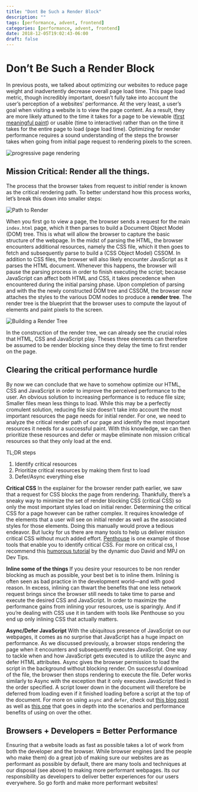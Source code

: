```yaml
---
title: "Dont Be Such a Render Block"
description: ""
tags: [performance, advent, frontend]
categories: [performance, advent, frontend]
date: 2018-12-05T19:02:43-06:00
draft: false
---
```


# Don’t Be Such a Render Block

In previous posts, we talked about optimizing our websites to reduce page weight and inadvertently decrease overall page load time. This page load metric, though incredibly important, doesn’t fully take into account the user’s perception of a websites’ performance. At the very least, a user’s goal when visiting a website is to view the page content. As a result, they are more likely attuned to the time it takes for a page to be viewable ([first meaningful paint](https://www.quora.com/What-does-First-Meaningful-Paint-mean-in-Web-Performance)) or usable (time to interactive) rather than on the time it takes for the entire page to load (page load time). Optimizing for render performance requires a sound understanding of the steps the browser takes when going from initial page request to rendering pixels to the screen.

![progressive page rendering](https://developers.google.com/web/fundamentals/performance/critical-rendering-path/images/progressive-rendering.png)

## Mission Critical: Render all the things.

The process that the browser takes from request to _initial_ render is known as the critical rendering path. To better understand how this process works, let’s break this down into smaller steps:

![Path to Render](https://d2mxuefqeaa7sj.cloudfront.net/s_78F08FDC4C38FA0FC7F69435F258A828CF3F1A7E25C938B8E9C4991EDB17B6A6_1544050666902_Screen+Shot+2018-12-05+at+4.57.21+PM.png)

When you first go to view a page, the browser sends a request for the main `index.html` page, which it then parses to build a Document Object Model (DOM) tree. This is what will allow the browser to capture the basic structure of the webpage. In the midst of parsing the HTML, the browser encounters additional resources, namely the CSS file, which it then goes to fetch and subsequently parse to build a (CSS Object Model) CSSOM. In addition to CSS files, the browser will also likely encounter JavaScript as it parses the HTML document. Whenever this happens, the browser will pause the parsing process in order to finish executing the script; because JavaScript can affect both HTML and CSS, it takes precedence when encountered during the initial parsing phase. Upon completion of parsing and with the the newly constructed DOM tree and CSSOM, the browser now attaches the styles to the various DOM nodes to produce a **render tree**. The render tree is the blueprint that the browser uses to compute the layout of elements and paint pixels to the screen.

![Building a Render Tree](https://d2mxuefqeaa7sj.cloudfront.net/s_78F08FDC4C38FA0FC7F69435F258A828CF3F1A7E25C938B8E9C4991EDB17B6A6_1544051419029_Screen+Shot+2018-12-05+at+5.02.59+PM.png)

In the construction of the render tree, we can already see the crucial roles that HTML, CSS and JavaScript play. Theses three elements can therefore be assumed to be render blocking since they delay the time to first render on the page.

## Clearing the critical performance hurdle

By now we can conclude that we have to somehow optimize our HTML, CSS and JavaScript in order to improve the perceived performance to the user. An obvious solution to increasing performance is to reduce file size; Smaller files mean less things to load. While this may be a perfectly cromulent solution, reducing file size doesn’t take into account the most important resources the page needs for initial render. For one, we need to analyze the critical render path of our page and identify the most important resources it needs for a successful paint. With this knowledge, we can then prioritize these resources and defer or maybe eliminate non mission critical resources so that they only load at the end.

TL;DR steps

1. Identify critical resources
2. Prioritize critical resources by making them first to load
3. Defer/Async everything else

**Critical CSS**
In the explainer for the browser render path earlier, we saw that a request for CSS blocks the page from rendering. Thankfully, there’s a sneaky way to minimize the set of render blocking CSS (critical CSS) so only the most important styles load on initial render. Determining the critical CSS for a page however can be rather complex. It requires knowledge of the elements that a user will see on initial render as well as the associated styles for those elements. Doing this manually would prove a tedious endeavor. But lucky for us there are many tools to help us deliver mission critical CSS without much added effort. [Penthouse](https://github.com/pocketjoso/penthouse) is one example of those tools that enable you to identify critical CSS. For more on critical css, I recommend this [humorous tutorial](https://www.youtube.com/watch?v=Ay2uty18TFA) by the dynamic duo David and MPJ on Dev Tips.

**Inline some of the things**
If you desire your resources to be non render blocking as much as possible, your best bet is to inline them. Inlining is often seen as bad practice in the development world—and with good reason. In excess, inlining can thwart the benefits that one less network request brings since the browser still needs to take time to parse and execute the desired CSS and JavaScript. In order to maximize the performance gains from inlining your resources, use is sparingly. And if you’re dealing with CSS use it in tandem with tools like Penthouse so you end up only inlining CSS that actually matters.

**Async/Defer JavaScript**
With the ubiquitous presence of JavaScript on our webpages, it comes as no surprise that JavaScript has a huge impact on performance. As we discussed previously, a browser stops rendering the page when it encounters and subsequently executes JavaScript. One way to tackle when and how JavaScript gets executed is to utilize the async and defer HTML attributes. Async gives the browser permission to load the script in the background without blocking render. On successful download of the file, the browser then stops rendering to execute the file. Defer works similarly to Async with the exception that it only executes JavaScript filed in the order specified. A script lower down in the document will therefore be deferred from loading even if it finished loading before a script at the top of the document. For more on using `async` and `defer`, check out [this blog post](https://unused-css.com/blog/how-javascripts-async-and-defer-tags-let-you-load-pages-faster/) as well as [this one](https://bitsofco.de/async-vs-defer/) that goes in depth into the scenarios and performance benefits of using on over the other.

## Browsers + Developers = Better Performance

Ensuring that a website loads as fast as possible takes a lot of work from both the developer and the browser. While browser engines (and the people who make them) do a great job of making sure our websites are as performant as possible by default, there are many tools and techniques at our disposal (see above) to making more performant webpages. Its our responsibility as developers to deliver better experiences for our users everywhere. So go forth and make more performant websites!
